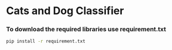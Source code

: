 # Cats and Dog Classifier
### To download the required libraries use requirement.txt
```bash
pip install -r requirement.txt
```
